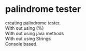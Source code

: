# palindrome tester
creating palindrome tester. <br/>
With out using (%) <br/>
With out using java methods <br/> 
With out using Strings  <br/> 
Console based. 
